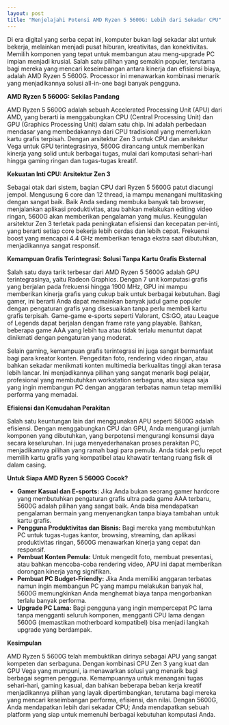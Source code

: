 ```yaml
---
layout: post
title: "Menjelajahi Potensi AMD Ryzen 5 5600G: Lebih dari Sekadar CPU"
---
```


Di era digital yang serba cepat ini, komputer bukan lagi sekadar alat untuk bekerja, melainkan menjadi pusat hiburan, kreativitas, dan konektivitas. Memilih komponen yang tepat untuk membangun atau meng-upgrade PC impian menjadi krusial. Salah satu pilihan yang semakin populer, terutama bagi mereka yang mencari keseimbangan antara kinerja dan efisiensi biaya, adalah AMD Ryzen 5 5600G. Processor ini menawarkan kombinasi menarik yang menjadikannya solusi all-in-one bagi banyak pengguna.

**AMD Ryzen 5 5600G: Sekilas Pandang**

AMD Ryzen 5 5600G adalah sebuah Accelerated Processing Unit (APU) dari AMD, yang berarti ia menggabungkan CPU (Central Processing Unit) dan GPU (Graphics Processing Unit) dalam satu chip. Ini adalah perbedaan mendasar yang membedakannya dari CPU tradisional yang memerlukan kartu grafis terpisah. Dengan arsitektur Zen 3 untuk CPU dan arsitektur Vega untuk GPU terintegrasinya, 5600G dirancang untuk memberikan kinerja yang solid untuk berbagai tugas, mulai dari komputasi sehari-hari hingga gaming ringan dan tugas-tugas kreatif.

**Kekuatan Inti CPU: Arsitektur Zen 3**

Sebagai otak dari sistem, bagian CPU dari Ryzen 5 5600G patut diacungi jempol. Mengusung 6 core dan 12 thread, ia mampu menangani multitasking dengan sangat baik. Baik Anda sedang membuka banyak tab browser, menjalankan aplikasi produktivitas, atau bahkan melakukan editing video ringan, 5600G akan memberikan pengalaman yang mulus. Keunggulan arsitektur Zen 3 terletak pada peningkatan efisiensi dan kecepatan per-inti, yang berarti setiap core bekerja lebih cerdas dan lebih cepat. Frekuensi boost yang mencapai 4.4 GHz memberikan tenaga ekstra saat dibutuhkan, menjadikannya sangat responsif.

**Kemampuan Grafis Terintegrasi: Solusi Tanpa Kartu Grafis Eksternal**

Salah satu daya tarik terbesar dari AMD Ryzen 5 5600G adalah GPU terintegrasinya, yaitu Radeon Graphics. Dengan 7 unit komputasi grafis yang berjalan pada frekuensi hingga 1900 MHz, GPU ini mampu memberikan kinerja grafis yang cukup baik untuk berbagai kebutuhan. Bagi gamer, ini berarti Anda dapat memainkan banyak judul game populer dengan pengaturan grafis yang disesuaikan tanpa perlu membeli kartu grafis terpisah. Game-game e-sports seperti Valorant, CS:GO, atau League of Legends dapat berjalan dengan frame rate yang playable. Bahkan, beberapa game AAA yang lebih tua atau tidak terlalu menuntut dapat dinikmati dengan pengaturan yang moderat.

Selain gaming, kemampuan grafis terintegrasi ini juga sangat bermanfaat bagi para kreator konten. Pengeditan foto, rendering video ringan, atau bahkan sekadar menikmati konten multimedia berkualitas tinggi akan terasa lebih lancar. Ini menjadikannya pilihan yang sangat menarik bagi pelajar, profesional yang membutuhkan workstation serbaguna, atau siapa saja yang ingin membangun PC dengan anggaran terbatas namun tetap memiliki performa yang memadai.

**Efisiensi dan Kemudahan Perakitan**

Salah satu keuntungan lain dari menggunakan APU seperti 5600G adalah efisiensi. Dengan menggabungkan CPU dan GPU, Anda mengurangi jumlah komponen yang dibutuhkan, yang berpotensi mengurangi konsumsi daya secara keseluruhan. Ini juga menyederhanakan proses perakitan PC, menjadikannya pilihan yang ramah bagi para pemula. Anda tidak perlu repot memilih kartu grafis yang kompatibel atau khawatir tentang ruang fisik di dalam casing.

**Untuk Siapa AMD Ryzen 5 5600G Cocok?**

*   **Gamer Kasual dan E-sports:** Jika Anda bukan seorang gamer hardcore yang membutuhkan pengaturan grafis ultra pada game AAA terbaru, 5600G adalah pilihan yang sangat baik. Anda bisa mendapatkan pengalaman bermain yang menyenangkan tanpa biaya tambahan untuk kartu grafis.
*   **Pengguna Produktivitas dan Bisnis:** Bagi mereka yang membutuhkan PC untuk tugas-tugas kantor, browsing, streaming, dan aplikasi produktivitas ringan, 5600G menawarkan kinerja yang cepat dan responsif.
*   **Pembuat Konten Pemula:** Untuk mengedit foto, membuat presentasi, atau bahkan mencoba-coba rendering video, APU ini dapat memberikan dorongan kinerja yang signifikan.
*   **Pembuat PC Budget-Friendly:** Jika Anda memiliki anggaran terbatas namun ingin membangun PC yang mampu melakukan banyak hal, 5600G memungkinkan Anda menghemat biaya tanpa mengorbankan terlalu banyak performa.
*   **Upgrade PC Lama:** Bagi pengguna yang ingin mempercepat PC lama tanpa mengganti seluruh komponen, mengganti CPU lama dengan 5600G (memastikan motherboard kompatibel) bisa menjadi langkah upgrade yang berdampak.

**Kesimpulan**

AMD Ryzen 5 5600G telah membuktikan dirinya sebagai APU yang sangat kompeten dan serbaguna. Dengan kombinasi CPU Zen 3 yang kuat dan GPU Vega yang mumpuni, ia menawarkan solusi yang menarik bagi berbagai segmen pengguna. Kemampuannya untuk menangani tugas sehari-hari, gaming kasual, dan bahkan beberapa beban kerja kreatif menjadikannya pilihan yang layak dipertimbangkan, terutama bagi mereka yang mencari keseimbangan performa, efisiensi, dan nilai. Dengan 5600G, Anda mendapatkan lebih dari sekadar CPU; Anda mendapatkan sebuah platform yang siap untuk memenuhi berbagai kebutuhan komputasi Anda.
